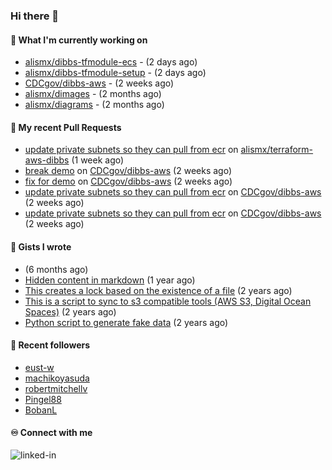### Hi there 👋

#### 🚀 What I'm currently working on

- [alismx/dibbs-tfmodule-ecs](https://github.com/alismx/dibbs-tfmodule-ecs) -  (2 days ago)
- [alismx/dibbs-tfmodule-setup](https://github.com/alismx/dibbs-tfmodule-setup) -  (2 days ago)
- [CDCgov/dibbs-aws](https://github.com/CDCgov/dibbs-aws) -  (2 weeks ago)
- [alismx/dimages](https://github.com/alismx/dimages) -  (2 months ago)
- [alismx/diagrams](https://github.com/alismx/diagrams) -  (2 months ago)

#### 🔨 My recent Pull Requests

- [update private subnets so they can pull from ecr](https://github.com/alismx/terraform-aws-dibbs/pull/1) on [alismx/terraform-aws-dibbs](https://github.com/alismx/terraform-aws-dibbs) (1 week ago)
- [break demo](https://github.com/CDCgov/dibbs-aws/pull/27) on [CDCgov/dibbs-aws](https://github.com/CDCgov/dibbs-aws) (2 weeks ago)
- [fix for demo](https://github.com/CDCgov/dibbs-aws/pull/26) on [CDCgov/dibbs-aws](https://github.com/CDCgov/dibbs-aws) (2 weeks ago)
- [update private subnets so they can pull from ecr](https://github.com/CDCgov/dibbs-aws/pull/25) on [CDCgov/dibbs-aws](https://github.com/CDCgov/dibbs-aws) (2 weeks ago)
- [update private subnets so they can pull from ecr](https://github.com/CDCgov/dibbs-aws/pull/24) on [CDCgov/dibbs-aws](https://github.com/CDCgov/dibbs-aws) (2 weeks ago)

#### 📓 Gists I wrote

- [](https://gist.github.com/a8c473968f0d87c0532944017f844363) (6 months ago)
- [Hidden content in markdown](https://gist.github.com/cffeb79c933f98279c46906f390fd3a0) (1 year ago)
- [This creates a lock based on the existence of a file](https://gist.github.com/6bb524c02a636a478f49d7387f57869b) (2 years ago)
- [This is a script to sync to s3 compatible tools (AWS S3, Digital Ocean Spaces)](https://gist.github.com/7a42ab3b5203a9eca579f0a80a9dc63b) (2 years ago)
- [Python script to generate fake data](https://gist.github.com/ea13a03b628e2d682334c0adf38400c5) (2 years ago)

#### 👯 Recent followers

- [eust-w](https://github.com/eust-w)
- [machikoyasuda](https://github.com/machikoyasuda)
- [robertmitchellv](https://github.com/robertmitchellv)
- [Pingel88](https://github.com/Pingel88)
- [BobanL](https://github.com/BobanL)

#### ♾️ Connect with me
[<img align="left" alt="linked-in" src="https://img.shields.io/badge/linkedin-%230077B5.svg?&style=for-the-badge&logo=linkedin&logoColor=white" />](https://www.linkedin.com/in/alismx)
